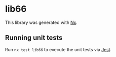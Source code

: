 # lib66

This library was generated with [Nx](https://nx.dev).

## Running unit tests

Run `nx test lib66` to execute the unit tests via [Jest](https://jestjs.io).
